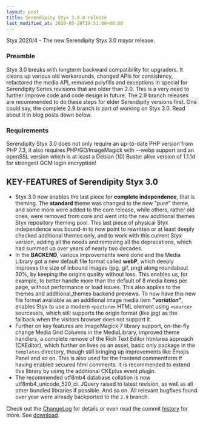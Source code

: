 ```yaml
---
layout: post
title: Serendipity Styx 3.0.0 release
last_modified_at: 2020-05-28T19:51:00+00:00
---
```


Styx 2020/4 - The new Serendipity Styx 3.0 mayor release.

### Preamble

Styx 3.0 breaks with longterm backward compatibility for upgraders. It cleans up various old workarounds, changed APIs for consistency, refactored the media API, removed polyfills and exceptions in special for Serendipity Series revisions that are older than 2.0. This is a very need to further improve code and code design in future. The 2.9 branch releases are recommended to do these steps for elder Serendipity versions first. One could say, the complete 2.9 branch is part of working on Styx 3.0. Read about it in blog posts down below.

### Requirements

Serendipity Styx 3.0 does not only require an up-to-date PHP version from PHP 7.3, it also requires PHP/GD/ImageMagick with --webp support and an openSSL version which is at least a Debian (10) Buster alike version of 1.1.1d for strongest GCM login encryption!

## KEY-FEATURES of Serendipity Styx 3.0

  - Styx 3.0 now enables the last piece for **complete independence**, that is theming. The **standard** theme was changed to the new "_pure_" theme, and some more were added to the core release, while others, rather old ones, were removed from core and went into the new additional themes Styx repository theming pool. This last piece of physical Styx independence was bound-in to now point to rewritten or at least deeply checked additional themes only, and to work with this current Styx version, adding all the needs and removing all the deprecations, which had summed up over years of nearly two decades.
  - In the **BACKEND**, various improvements were done and the Media Library got a new default file format called **webP**, which deeply improves the size of inbound images (jpg, gif, png) along roundabout 30%, by keeping the origins quality without loss.  This enables us, for example, to better handle more than the default of 8 media items per page, without performance or load issues. This also applies to the themes and additional_themes backend previews. To now have this new file format available as an additional image media item **_"variation"_**, enables Styx to use a modern `<picture>` HTML element using `<source>` sourcesets, which still supports the origin format (like jpg) as the fallback when the visitors browser does not support it.
  - Further on key features are ImageMagick 7 library support, on-the-fly change Media Grid Columns in the MediaLibrary, improved theme handlers, a complete remove of the Rich Text Editor htmlarea approach (CKEditor), which further on lives as an asset, basic only package in the `templates` directory, though still bringing up improvements like Emojis Panel and so on. This is also used for the frontend commentform if having enabled secured html comments. It is recommended to extend this library by using the additional CKEplus event plugin.
  - The recommended utf8mb4 database collation is now utf8mb4_unicode_520_ci. JQuery raised to latest revision, as well as all other bundled libraries if possible. And so on. All relevant bugfixes found over year were already backported to the `2.9` branch.

Check out the [ChangeLog](https://github.com/ophian/styx/blob/3.0.0/docs/NEWS) for details or even read the commit [history](https://github.com/ophian/styx/commits/3.0.0) for more. See [download](https://github.com/ophian/styx/releases/tag/3.0.0).
